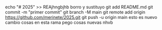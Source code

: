 echo "# 2025" >> REAjhngbjhb
borro y sustituyo
git add README.md 
git commit -m "primer commit" 
git branch -M main 
git remote add origin https://github.com/merinete/2025.git
 git push -u origin main
 esto es nuevo
cambio cosas
en esta rama pego cosas nuevas
nhvb
